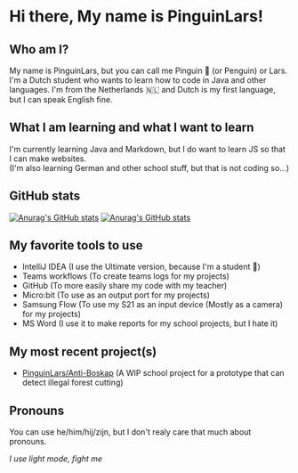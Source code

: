 # Hi there, My name is PinguinLars!
## Who am I?
My name is PinguinLars, but you can call me Pinguin 🐧 (or Penguin) or Lars.  
I'm a Dutch student who wants to learn how to code in Java and other languages.
I'm from the Netherlands 🇳🇱 and Dutch is my first language, but I can speak English fine.

## What I am learning and what I want to learn
I'm currently learning Java and Markdown, but I do want to learn JS so that I can make websites.  
(I'm also learning German and other school stuff, but that is not coding so...)

## GitHub stats
[![Anurag's GitHub stats](https://github-readme-stats.vercel.app/api?username=PinguinLars&hide=stars&show=prs_merged_percentage&hide_title=true&theme=vue)](https://github.com/anuraghazra/github-readme-stats#gh-light-mode-only)
[![Anurag's GitHub stats](https://github-readme-stats.vercel.app/api?username=PinguinLars&hide=stars&show=prs_merged_percentage&hide_title=true&theme=vue-dark)](https://github.com/anuraghazra/github-readme-stats#gh-dark-mode-only)

## My favorite tools to use
- IntelliJ IDEA (I use the Ultimate version, because I'm a student 🤷)
- Teams workflows (To create teams logs for my projects)
- GitHub (To more easily share my code with my teacher)
- Micro:bit (To use as an output port for my projects)
- Samsung Flow (To use my S21 as an input device (Mostly as a camera) for my projects)
- MS Word (I use it to make reports for my school projects, but I hate it)

## My most recent project(s)
- [PinguinLars/Anti-Boskap](https://github.com/PinguinLars/Anti-Boskap) (A WIP school project for a prototype that can detect illegal forest cutting)

## Pronouns
You can use he/him/hij/zijn, but I don't realy care that much about pronouns.

*I use light mode, fight me*
